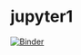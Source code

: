 # jupyter1

[![Binder](https://mybinder.org/badge_logo.svg)](https://mybinder.org/v2/gh/Rea1103/jupyter1/master?filepath=https%3A%2F%2Fgithub.com%2FRea1103%2Fjupyter1%2Fblob%2Fmaster%2FML%2520image%2520classification.ipynb)
